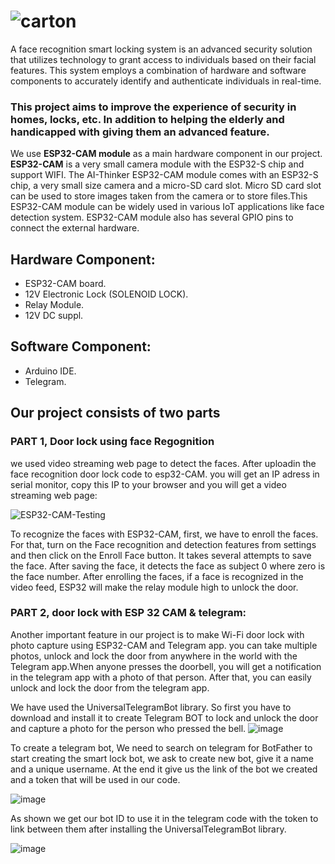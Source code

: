    # ![carton](https://github.com/somia76/IOT-Smart-Locking-System/assets/96308502/6666c93a-cad1-4132-bb49-a1b8e096afd6)

 A face recognition smart locking system is an advanced security solution that utilizes technology to grant access to individuals based on their facial features. This system employs a combination of hardware and software components to accurately identify and authenticate individuals in real-time.
### This project aims to improve the experience of security in homes, locks, etc. In addition to helping the elderly and handicapped with giving them an advanced feature.

We use **ESP32-CAM module** as a main hardware component in our project. **ESP32-CAM** is a very small camera module with the ESP32-S chip and support WIFI. The AI-Thinker ESP32-CAM module comes with an ESP32-S chip, a very small size camera and a micro-SD card slot. Micro SD card slot can be used to store images taken from the camera or to store files.This ESP32-CAM module can be widely used in various IoT applications like face detection system. ESP32-CAM module also has several GPIO pins to connect the external hardware.


## Hardware Component:
* ESP32-CAM board.
* 12V Electronic Lock (SOLENOID LOCK).
* Relay Module.
* 12V DC suppl.
 
## Software Component:
* Arduino IDE. 
* Telegram.




## Our project consists of two parts
### PART 1, Door lock using face Regognition
we used video streaming web page to detect the faces. After uploadin the face recognition door lock code to esp32-CAM. you will get an IP adress in serial monitor, copy this IP to your browser and you will get a video streaming web page: 

![ESP32-CAM-Testing](https://github.com/somia76/IOT-Smart-Locking-System/assets/96308502/e1c9844b-36b5-41cd-9d8d-dfd6fec7eb4f)

 To recognize the faces with ESP32-CAM, first, we have to enroll the faces. For that, turn on the Face recognition and detection features from settings and then click on the Enroll Face button. It takes several attempts to save the face. After saving the face, it detects the face as subject 0 where zero is the face number.
 After enrolling the faces, if a face is recognized in the video feed, ESP32 will make the relay module high to unlock the door.
 
###  PART 2, door lock with ESP 32 CAM & telegram:
Another important feature in our project is to make Wi-Fi door lock with photo capture using ESP32-CAM and Telegram app. you can take multiple photos, unlock and lock the door from anywhere in the world with the Telegram app.When anyone presses the doorbell, you will get a notification in the telegram app with a photo of that person. After that, you can easily unlock and lock the door from the telegram app.

We have used the UniversalTelegramBot library. So first you have to download and install it to create Telegram BOT to lock and unlock the door and capture a photo for the person who pressed the bell. 
![image](https://github.com/somia76/IOT-Smart-Locking-System/assets/96308502/91330bc8-e544-412e-a59d-85c96a038c89)

To create a telegram bot, We need to search on telegram for BotFather to start creating the smart lock bot, we ask to create new bot, give it a name and a unique username. At the end it give us the link of the bot we created and a token that will be used in our code.

![image](https://github.com/somia76/IOT-Smart-Locking-System/assets/96308502/a90ad0cd-589c-482a-b424-3f3341b9f0a7)

As shown we get our bot ID to use it in the telegram code with the token to link between them after installing the UniversalTelegramBot library.  

![image](https://github.com/somia76/IOT-Smart-Locking-System/assets/96308502/bb40e62f-20fb-45fd-a72e-4fb5bb51fdf2)







